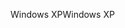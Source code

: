 <span data-ttu-id="bb806-101">Windows XP</span><span class="sxs-lookup"><span data-stu-id="bb806-101">Windows XP</span></span>
